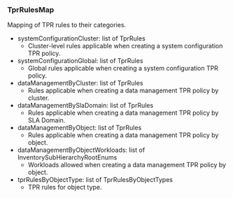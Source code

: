 ### TprRulesMap
Mapping of TPR rules to their categories.

- systemConfigurationCluster: list of TprRules
  - Cluster-level rules applicable when creating a system configuration
TPR policy.
- systemConfigurationGlobal: list of TprRules
  - Global rules applicable when creating a system configuration
TPR policy.
- dataManagementByCluster: list of TprRules
  - Rules applicable when creating a data management TPR policy by cluster.
- dataManagementBySlaDomain: list of TprRules
  - Rules applicable when creating a data management TPR policy by SLA Domain.
- dataManagementByObject: list of TprRules
  - Rules applicable when creating a data management TPR policy by object.
- dataManagementByObjectWorkloads: list of InventorySubHierarchyRootEnums
  - Workloads allowed when creating a data management TPR policy by object.
- tprRulesByObjectType: list of TprRulesByObjectTypes
  - TPR rules for object type.
